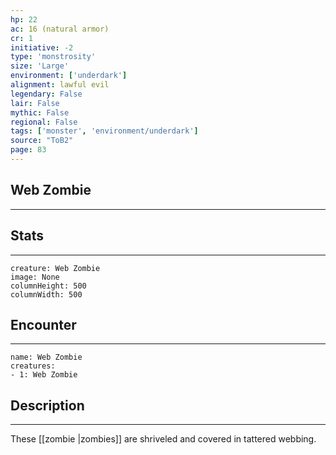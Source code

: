 ```yaml
---
hp: 22
ac: 16 (natural armor)
cr: 1
initiative: -2
type: 'monstrosity'    
size: 'Large'
environment: ['underdark']
alignment: lawful evil
legendary: False
lair: False
mythic: False
regional: False
tags: ['monster', 'environment/underdark']
source: "ToB2"
page: 83
---
```


## Web Zombie
---



## Stats
---

```statblock
creature: Web Zombie
image: None
columnHeight: 500
columnWidth: 500
```

## Encounter
---

```encounter-table
name: Web Zombie
creatures:
- 1: Web Zombie
```

## Description
---
These [[zombie \|zombies]] are shriveled and covered in tattered webbing.





